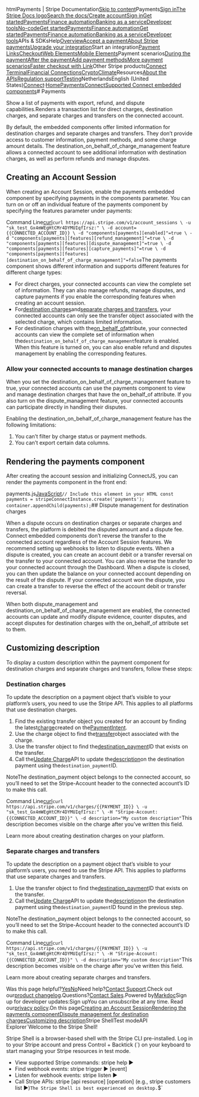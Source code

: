 htmlPayments | Stripe Documentation[Skip to content](#main-content)Payments[Sign in](https://dashboard.stripe.com/login?redirect=https%3A%2F%2Fdocs.stripe.com%2Fconnect%2Fsupported-embedded-components%2Fpayments)[The Stripe Docs logo](/)[Search the docs/](#)[Create account](https://dashboard.stripe.com/register/connect)[Sign in](https://dashboard.stripe.com/login?redirect=https%3A%2F%2Fdocs.stripe.com%2Fconnect%2Fsupported-embedded-components%2Fpayments)[Get started](/get-started)[Payments](/payments)[Finance automation](/finance-automation)[Banking as a service](/financial-services)[Developer tools](/development)[No-code](/no-code)[Get started](/get-started)[Payments](/payments)[Finance automation](/finance-automation)[](#)[Get started](/get-started)[Payments](/payments)[Finance automation](/finance-automation)[Banking as a service](/financial-services)[Developer tools](/development)[](#)APIs & SDKsHelp[Overview](/docs/payments)[Accept a payment](#)[About Stripe payments](#)[Upgrade your integration](/docs/payments/upgrades)Start an integration[Payment Links](#)[Checkout](#)[Web Elements](#)[Mobile Elements](#)Payment scenarios[During the payment](#)[After the payment](#)[Add payment methods](#)[More payment scenarios](#)[Faster checkout with Link](#)Other Stripe products[Connect](#)
[Terminal](#)[Financial Connections](#)[Crypto](#)[Climate](#)Resources[About the APIs](#)[Regulation support](#)[Testing](/docs/testing)NetherlandsEnglish (United States)[](#)[](#)[Connect](/connect)·[Home](/docs)[Payments](/docs/payments)[Connect](/docs/connect)[Supported Connect embedded components](/docs/connect/supported-embedded-components)# Payments

Show a list of payments with export, refund, and dispute capabilities.Renders a transaction list for direct charges, destination charges, and separate charges and transfers on the connected account.

By default, the embedded components offer limited information for destination charges and separate charges and transfers. They don’t provide access to customer information, payment methods, and some charge amount details. The destination_on_behalf_of_charge_management feature allows a connected account to see additional information with destination charges, as well as perform refunds and manage disputes.

## Creating an Account Session

When creating an Account Session, enable the payments embedded component by specifying payments in the components parameter. You can turn on or off an individual feature of the payments component by specifying the features parameter under payments:

Command Line[curl](#)`curl https://api.stripe.com/v1/account_sessions \
  -u "sk_test_Gx4mWEgHtCMr4DYMUIqfIrsz:" \
  -d account={{CONNECTED_ACCOUNT_ID}} \
  -d "components[payments][enabled]"=true \
  -d "components[payments][features][refund_management]"=true \
  -d "components[payments][features][dispute_management]"=true \
  -d "components[payments][features][capture_payments]"=true \
  -d "components[payments][features][destination_on_behalf_of_charge_management]"=false`The payments component shows different information and supports different features for different charge types:

- For direct charges, your connected accounts can view the complete set of information. They can also manage refunds, manage disputes, and capture payments if you enable the corresponding features when creating an account session.
- For[destination charges](/connect/destination-charges)and[separate charges and transfers](/connect/separate-charges-and-transfers), your connected accounts can only see the transfer object associated with the selected charge, which contains limited information.
- For destination charges with the[on_behalf_of](/api/payment_intents/object#payment_intent_object-on_behalf_of)attribute, your connected accounts can view the complete set of information when the`destination_on_behalf_of_charge_management`feature is enabled. When this feature is turned on, you can also enable refund and disputes management by enabling the corresponding features.

### Allow your connected accounts to manage destination charges

When you set the destination_on_behalf_of_charge_management feature to true, your connected accounts can use the payments component to view and manage destination charges that have the on_behalf_of attribute. If you also turn on the dispute_management feature, your connected accounts can participate directly in handling their disputes.

Enabling the destination_on_behalf_of_charge_management feature has the following limitations:

1. You can’t filter by charge status or payment methods.
2. You can’t export certain data columns.

## Rendering the payments component

After creating the account session and initializing ConnectJS, you can render the payments component in the front end:

payments.js[JavaScript](#)`// Include this element in your HTML
const payments = stripeConnectInstance.create('payments');
container.appendChild(payments);`## Dispute management for destination charges

When a dispute occurs on destination charges or separate charges and transfers, the platform is debited the disputed amount and a dispute fee. Connect embedded components don’t reverse the transfer to the connected account regardless of the Account Session features. We recommend setting up webhooks to listen to dispute events. When a dispute is created, you can create an account debit or a transfer reversal on the transfer to your connected account. You can also reverse the transfer to your connected account through the Dashboard. When a dispute is closed, you can then update the balance on your connected account depending on the result of the dispute. If your connected account won the dispute, you can create a transfer to reverse the effect of the account debit or transfer reversal.

When both dispute_management and destination_on_behalf_of_charge_management are enabled, the connected accounts can update and modify dispute evidence, counter disputes, and accept disputes for destination charges with the on_behalf_of attribute set to them.

## Customizing description

To display a custom description within the payment component for destination charges and separate charges and transfers, follow these steps:

### Destination charges

To update the description on a payment object that’s visible to your platform’s users, you need to use the Stripe API. This applies to all platforms that use destination charges.

1. Find the existing transfer object you created for an account by finding the latest[charge](/api/payment_intents/object#payment_intent_object-charges)created on the[PaymentIntent](/api/payment_intents/object).
2. Use the charge object to find the[transfer](/api/charges/object#charge_object-transfer)object associated with the charge.
3. Use the transfer object to find the[destination_payment](/api/transfers/object#transfer_object-destination_payment)ID that exists on the transfer.
4. Call the[Update Charge](/api/charges/update)API to update the[description](/api/charges/update#update_charge-description)on the destination payment using the`destination_payment`ID.

NoteThe destination_payment object belongs to the connected account, so you’ll need to set the Stripe-Account header to the connected account’s ID to make this call.

Command Line[curl](#)`curl https://api.stripe.com/v1/charges/{{PAYMENT_ID}} \
  -u "sk_test_Gx4mWEgHtCMr4DYMUIqfIrsz:" \
  -H "Stripe-Account: {{CONNECTED_ACCOUNT_ID}}" \
  -d description="My custom description"`This description becomes visible on the charge after you’ve written this field.

Learn more about creating destination charges on your platform.

### Separate charges and transfers

To update the description on a payment object that’s visible to your platform’s users, you need to use the Stripe API. This applies to platforms that use separate charges and transfers.

1. Use the transfer object to find the[destination_payment](/api/transfers/object#transfer_object-destination_payment)ID that exists on the transfer.
2. Call the[Update Charge](/api/charges/update)API to update the[description](/api/charges/update#update_charge-description)on the destination payment using the`destination_payment`ID found in the previous step.

NoteThe destination_payment object belongs to the connected account, so you’ll need to set the Stripe-Account header to the connected account’s ID to make this call.

Command Line[curl](#)`curl https://api.stripe.com/v1/charges/{{PAYMENT_ID}} \
  -u "sk_test_Gx4mWEgHtCMr4DYMUIqfIrsz:" \
  -H "Stripe-Account: {{CONNECTED_ACCOUNT_ID}}" \
  -d description="My custom description"`This description becomes visible on the charge after you’ve written this field.

Learn more about creating separate charges and transfers.

Was this page helpful?[Yes](#)[No](#)Need help?[Contact Support](https://support.stripe.com/).Check out our[product changelog](https://stripe.com/blog/changelog).Questions?[Contact Sales](https://stripe.com/contact/sales).Powered by[Markdoc](https://markdoc.dev)Sign up for developer updates:Sign upYou can unsubscribe at any time. Read our[privacy policy](https://stripe.com/privacy).On this page[Creating an Account Session](#creating-an-account-session)[Rendering the payments component](#rendering-the-payments-component)[Dispute management for destination charges](#dispute-management-for-destination-charges)[Customizing description](#customizing-description)Stripe ShellTest modeAPI Explorer[](https://stripe.com/docs/stripe-cli#install)`Welcome to the Stripe Shell!

Stripe Shell is a browser-based shell with the Stripe CLI pre-installed. Log in to your
Stripe account and press Control + Backtick (`) on your keyboard to start managing your Stripe
resources in test mode.

- View supported Stripe commands: stripe help ▶️
- Find webhook events: stripe trigger ▶️ [event]
- Listen for webhook events: stripe listen ▶
- Call Stripe APIs: stripe [api resource] [operation] (e.g., stripe customers list ▶️)`The Stripe Shell is best experienced on desktop.`$`